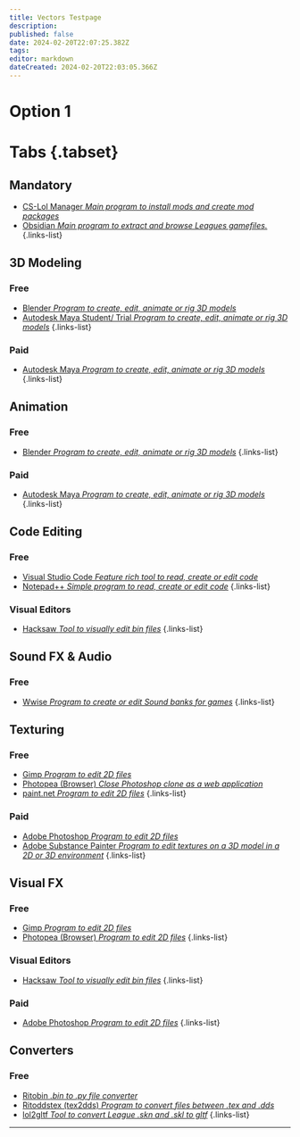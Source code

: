 ```yaml
---
title: Vectors Testpage
description: 
published: false
date: 2024-02-20T22:07:25.382Z
tags: 
editor: markdown
dateCreated: 2024-02-20T22:03:05.366Z
---
```


# Option 1

# Tabs {.tabset}
## Mandatory

-   [CS-Lol Manager *Main program to install mods and create mod packages*](/core-guides/tools/cslolmanager)
-   [Obsidian *Main program to extract and browse Leagues gamefiles.*](/core-guides/tools/obsidian)
{.links-list}

## 3D Modeling

### Free

-   [Blender *Program to create, edit, animate or rig 3D models*](/core-guides/tools/blender)
-   [Autodesk Maya Student/ Trial *Program to create, edit, animate or rig 3D models*](/core-guides/tools/maya)
{.links-list}



### Paid

-   [Autodesk Maya *Program to create, edit, animate or rig 3D models*](/core-guides/tools/maya)
{.links-list}


## Animation

### Free

- [Blender *Program to create, edit, animate or rig 3D models*](/core-guides/tools/blender)
{.links-list}



### Paid

-   [Autodesk Maya *Program to create, edit, animate or rig 3D models*](/core-guides/tools/maya)
{.links-list}

## Code Editing

### Free

- [Visual Studio Code *Feature rich tool to read, create or edit code*](/core-guides/tools/visual-studio)
- [Notepad++ *Simple program to read, create or edit code*](/core-guides/tools/notepadplusplus)
{.links-list}

### Visual Editors

- [Hacksaw *Tool to visually edit bin files*](/core-guides/tools/hacksaw)
{.links-list}

## Sound FX & Audio
### Free

-   [Wwise *Program to create or edit Sound banks for games*](/core-guides/tools/wwise)
{.links-list}

## Texturing
### Free

-   [Gimp *Program to edit 2D files*](/core-guides/tools/gimp)
-   [Photopea (Browser) *Close Photoshop clone as a web application*](https://www.photopea.com/)
-   [paint.net *Program to edit 2D files*](/core-guides/tools/paint-net)
{.links-list}
### Paid

-   [Adobe Photoshop *Program to edit 2D files*](/core-guides/tools/adobe/photoshop)
-   [Adobe Substance Painter *Program to edit textures on a 3D model in a 2D or 3D environment*](/core-guides/tools/adobe/substance-painter)
{.links-list}

## Visual FX
### Free

-   [Gimp *Program to edit 2D files*](/core-guides/tools/gimp)
-   [Photopea (Browser) *Program to edit 2D files*](https://www.photopea.com/)
{.links-list}
### Visual Editors

- [Hacksaw *Tool to visually edit bin files*](/core-guides/tools/hacksaw)
{.links-list}
### Paid

-  [Adobe Photoshop *Program to edit 2D files*](/core-guides/tools/adobe/photoshop)
{.links-list}
## Converters
### Free

- [Ritobin *.bin to .py file converter*](/core-guides/tools/rito-bin)
- [Ritoddstex (tex2dds) *Program to convert files between .tex and .dds*](/core-guides/tools/ritoddstex)
- [lol2gltf *Tool to convert League .skn and .skl to gltf*](/core-guides/tools/lol2gltf)
{.links-list}

---
